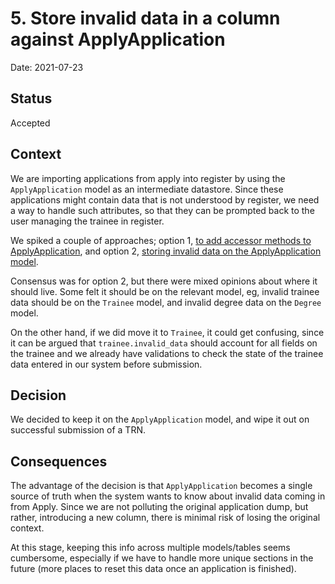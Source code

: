 # 5. Store invalid data in a column against ApplyApplication

Date: 2021-07-23

## Status

Accepted

## Context

We are importing applications from apply into register by using the `ApplyApplication` model as an intermediate datastore. Since these applications might contain data that is not understood by register, we need a way to handle such attributes, so that they can be prompted back to the user managing the trainee in register.

We spiked a couple of approaches; option 1, [to add accessor methods to ApplyApplication](https://github.com/DFE-Digital/register-trainee-teachers/pull/1149), and option 2, [storing invalid data on the ApplyApplication model](https://github.com/DFE-Digital/register-trainee-teachers/pull/1147).


Consensus was for option 2, but there were mixed opinions about where it should live. Some felt it should be on the relevant model, eg, invalid trainee data should be on the `Trainee` model, and invalid degree data on the `Degree` model.

On the other hand, if we did move it to `Trainee`, it could get confusing, since it can be argued that `trainee.invalid_data` should account for all fields on the trainee and we already have validations to check the state of the trainee data entered in our system before submission.


## Decision

We decided to keep it on the `ApplyApplication` model, and wipe it out on successful submission of a TRN.

## Consequences

The advantage of the decision is that `ApplyApplication` becomes a single source of truth when the system wants to know about invalid data coming in from Apply. Since we are not polluting the original application dump, but rather, introducing a new column, there is minimal risk of losing the original context.

At this stage, keeping this info across multiple models/tables seems cumbersome, especially if we have to handle more unique sections in the future (more places to reset this data once an application is finished).
